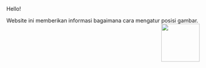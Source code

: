 <!Doctype Html>

<Html>

<Head>

<Title>

Cara mengatur gambar di sebelah kanan

</Title>

</Head>

<Body>

Hello!

<p>Website ini memberikan informasi bagaimana cara mengatur posisi gambar.

<img align="right" src="https://image3.mouthshut.com/images/ImagesR/imageuser_m/2017/11/925747536-4559193-1.png?rnd=38062" width="100" height="100" >

</p>

</body>

</html>
